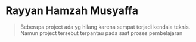 # Rayyan Hamzah Musyaffa 

 >Beberapa project ada yg hilang karena sempat terjadi kendala teknis. Namun project tersebut terpantau pada saat proses pembelajaran


